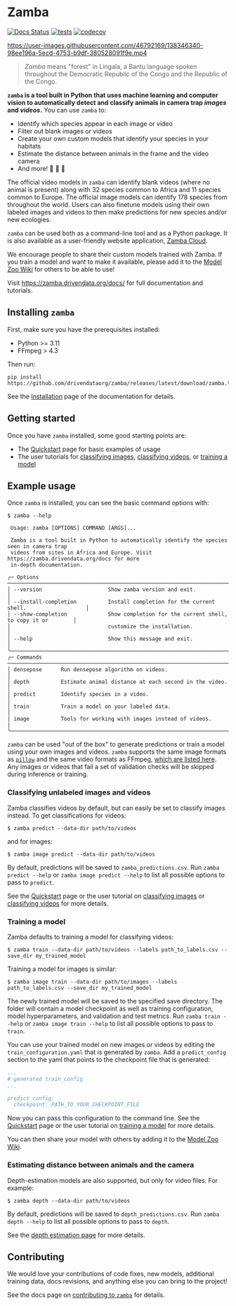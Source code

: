 # Zamba

[![Docs Status](https://img.shields.io/badge/docs-stable-informational)](https://zamba.drivendata.org/docs/)
[![tests](https://github.com/drivendataorg/zamba/workflows/tests/badge.svg?branch=master)](https://github.com/drivendataorg/zamba/actions?query=workflow%3Atests+branch%3Amaster)
[![codecov](https://codecov.io/gh/drivendataorg/zamba/branch/master/graph/badge.svg)](https://codecov.io/gh/drivendataorg/zamba)
<!-- [![PyPI](https://img.shields.io/pypi/v/zamba.svg)](https://pypi.org/project/zamba/) -->

https://user-images.githubusercontent.com/46792169/138346340-98ee196a-5ecd-4753-b9df-380528091f9e.mp4

> *Zamba* means "forest" in Lingala, a Bantu language spoken throughout the Democratic Republic of the Congo and the Republic of the Congo.

**`zamba` is a tool built in Python that uses machine learning and computer vision to automatically detect and classify animals in camera trap _images_ and _videos_.** You can use `zamba` to:

- Identify which species appear in each image or video
- Filter out blank images or videos
- Create your own custom models that identify your species in your habitats
- Estimate the distance between animals in the frame and the video camera
- And more! 🙈 🙉 🙊

The official video models in `zamba` can identify blank videos (where no animal is present) along with 32 species common to Africa and 11 species common to Europe. The official image models can identify 178 species from throughout the world. Users can also finetune models using their own labeled images and videos to then make predictions for new species and/or new ecologies.

`zamba` can be used both as a command-line tool and as a Python package. It is also available as a user-friendly website application, [Zamba Cloud](https://www.zambacloud.com/).

We encourage people to share their custom models trained with Zamba. If you train a model and want to make it available, please add it to the [Model Zoo Wiki](https://github.com/drivendataorg/zamba/wiki) for others to be able to use!

Visit https://zamba.drivendata.org/docs/ for full documentation and tutorials.

## Installing `zamba`

First, make sure you have the prerequisites installed:

* Python >= 3.11
* FFmpeg > 4.3

Then run:
```console
pip install https://github.com/drivendataorg/zamba/releases/latest/download/zamba.tar.gz
```

See the [Installation](https://zamba.drivendata.org/docs/stable/install/) page of the documentation for details.

## Getting started

Once you have `zamba` installed, some good starting points are:

- The [Quickstart](https://zamba.drivendata.org/docs/stable/quickstart/) page for basic examples of usage
- The user tutorials for [classifying images](https://zamba.drivendata.org/docs/stable/image-predict-tutorial/), [classifying videos](https://zamba.drivendata.org/docs/stable/predict-tutorial/), or [training a model](https://zamba.drivendata.org/docs/stable/train-tutorial/)

## Example usage

Once `zamba` is installed, you can see the basic command options with:
```console
$ zamba --help

 Usage: zamba [OPTIONS] COMMAND [ARGS]...

 Zamba is a tool built in Python to automatically identify the species seen in camera trap
 videos from sites in Africa and Europe. Visit https://zamba.drivendata.org/docs for more
 in-depth documentation.

╭─ Options ─────────────────────────────────────────────────────────────────────────────────╮
│ --version                     Show zamba version and exit.                                │
│ --install-completion          Install completion for the current shell.                   │
│ --show-completion             Show completion for the current shell, to copy it or        │
│                               customize the installation.                                 │
│ --help                        Show this message and exit.                                 │
╰───────────────────────────────────────────────────────────────────────────────────────────╯
╭─ Commands ────────────────────────────────────────────────────────────────────────────────╮
│ densepose      Run densepose algorithm on videos.                                         │
│ depth          Estimate animal distance at each second in the video.                      │
│ predict        Identify species in a video.                                               │
│ train          Train a model on your labeled data.                                        │
| image          Tools for working with images instead of videos.                           |
╰───────────────────────────────────────────────────────────────────────────────────────────╯
```

`zamba` can be used "out of the box" to generate predictions or train a model using your own images and videos. `zamba` supports the same image formats as [`pillow`](https://pillow.readthedocs.io/en/stable/handbook/image-file-formats.html#fully-supported-formats) and the same video formats as FFmpeg, [which are listed here](https://www.ffmpeg.org/general.html#Supported-File-Formats_002c-Codecs-or-Features). Any images or videos that fail a set of validation checks will be skipped during inference or training.

### Classifying unlabeled images and videos

Zamba classifies videos by default, but can easily be set to classify images instead. To get classifications for videos:

```console
$ zamba predict --data-dir path/to/videos
```
and for images:

```console
$ zamba image predict --data-dir path/to/videos
```

By default, predictions will be saved to `zamba_predictions.csv`. Run `zamba predict --help` or `zamba image predict --help` to list all possible options to pass to `predict`.

See the [Quickstart](https://zamba.drivendata.org/docs/stable/quickstart/) page or the user tutorial on [classifying images](https://zamba.drivendata.org/docs/stable/image-predict-tutorial/) or [classifying videos](https://zamba.drivendata.org/docs/stable/predict-tutorial/) for more details.

### Training a model

Zamba defaults to training a model for classifying videos:
```console
$ zamba train --data-dir path/to/videos --labels path_to_labels.csv --save_dir my_trained_model
```

Training a model for images is similar:
```console
$ zamba image train --data-dir path/to/images --labels path_to_labels.csv --save_dir my_trained_model
```

The newly trained model will be saved to the specified save directory. The folder will contain a model checkpoint as well as training configuration, model hyperparameters, and validation and test metrics. Run `zamba train --help` or `zamba image train --help` to list all possible options to pass to `train`.

You can use your trained model on new images or videos by editing the `train_configuration.yaml` that is generated by `zamba`. Add a `predict_config` section to the yaml that points to the checkpoint file that is generated:

```yaml
...
# generated train_config
...

predict_config:
  checkpoint: PATH_TO_YOUR_CHECKPOINT_FILE

```

Now you can pass this configuration to the command line. See the [Quickstart](https://zamba.drivendata.org/docs/stable/quickstart/) page or the user tutorial on [training a model](https://zamba.drivendata.org/docs/stable/train-tutorial/) for more details.

You can then share your model with others by adding it to the [Model Zoo Wiki](https://github.com/drivendataorg/zamba/wiki).

### Estimating distance between animals and the camera

Depth-estimation models are also supported, but only for video files. For example:
```console
$ zamba depth --data-dir path/to/videos
```

By default, predictions will be saved to `depth_predictions.csv`. Run `zamba depth --help` to list all possible options to pass to `depth`.

See the [depth estimation page](https://zamba.drivendata.org/docs/stable/models/depth/) for more details.


## Contributing

We would love your contributions of code fixes, new models, additional training data, docs revisions, and anything else you can bring to the project!

See the docs page on [contributing to `zamba`](https://zamba.drivendata.org/docs/stable/contribute/) for details.
